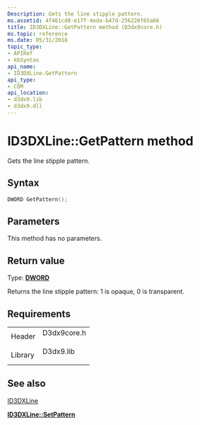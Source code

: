 ```yaml
---
Description: Gets the line stipple pattern.
ms.assetid: 4f461cd8-e17f-4eda-b47d-256220f65a66
title: ID3DXLine::GetPattern method (D3dx9core.h)
ms.topic: reference
ms.date: 05/31/2018
topic_type: 
- APIRef
- kbSyntax
api_name: 
- ID3DXLine.GetPattern
api_type: 
- COM
api_location: 
- d3dx9.lib
- d3dx9.dll
---
```


# ID3DXLine::GetPattern method

Gets the line stipple pattern.

## Syntax


```C++
DWORD GetPattern();
```



## Parameters

This method has no parameters.

## Return value

Type: **[**DWORD**](https://msdn.microsoft.com/library/Aa383751(v=VS.85).aspx)**

Returns the line stipple pattern: 1 is opaque, 0 is transparent.

## Requirements



|                    |                                                                                        |
|--------------------|----------------------------------------------------------------------------------------|
| Header<br/>  | <dl> <dt>D3dx9core.h</dt> </dl> |
| Library<br/> | <dl> <dt>D3dx9.lib</dt> </dl>   |



## See also

<dl> <dt>

[ID3DXLine](id3dxline.md)
</dt> <dt>

[**ID3DXLine::SetPattern**](id3dxline--setpattern.md)
</dt> </dl>

 

 




